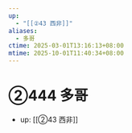 ```yaml
---
up:
  - "[[②43 西非]]"
aliases:
  - 多哥
ctime: 2025-03-01T13:16:13+08:00
mtime: 2025-10-01T11:40:34+08:00
---
```


# ②444 多哥

- up: [[②43 西非]]

